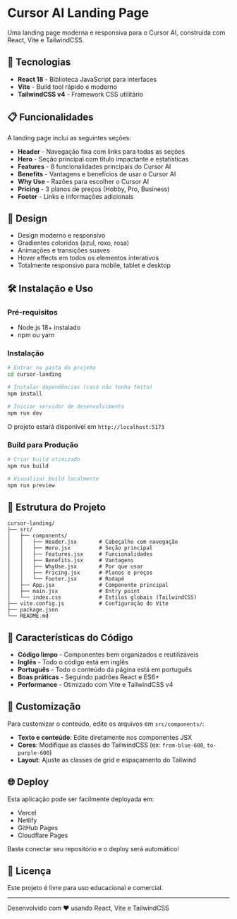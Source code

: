 # Cursor AI Landing Page

Uma landing page moderna e responsiva para o Cursor AI, construída com React, Vite e TailwindCSS.

## 🚀 Tecnologias

- **React 18** - Biblioteca JavaScript para interfaces
- **Vite** - Build tool rápido e moderno
- **TailwindCSS v4** - Framework CSS utilitário

## 📋 Funcionalidades

A landing page inclui as seguintes seções:

- **Header** - Navegação fixa com links para todas as seções
- **Hero** - Seção principal com título impactante e estatísticas
- **Features** - 8 funcionalidades principais do Cursor AI
- **Benefits** - Vantagens e benefícios de usar o Cursor AI
- **Why Use** - Razões para escolher o Cursor AI
- **Pricing** - 3 planos de preços (Hobby, Pro, Business)
- **Footer** - Links e informações adicionais

## 🎨 Design

- Design moderno e responsivo
- Gradientes coloridos (azul, roxo, rosa)
- Animações e transições suaves
- Hover effects em todos os elementos interativos
- Totalmente responsivo para mobile, tablet e desktop

## 🛠️ Instalação e Uso

### Pré-requisitos

- Node.js 18+ instalado
- npm ou yarn

### Instalação

```bash
# Entrar na pasta do projeto
cd cursor-landing

# Instalar dependências (caso não tenha feito)
npm install

# Iniciar servidor de desenvolvimento
npm run dev
```

O projeto estará disponível em `http://localhost:5173`

### Build para Produção

```bash
# Criar build otimizado
npm run build

# Visualizar build localmente
npm run preview
```

## 📁 Estrutura do Projeto

```
cursor-landing/
├── src/
│   ├── components/
│   │   ├── Header.jsx       # Cabeçalho com navegação
│   │   ├── Hero.jsx         # Seção principal
│   │   ├── Features.jsx     # Funcionalidades
│   │   ├── Benefits.jsx     # Vantagens
│   │   ├── WhyUse.jsx       # Por que usar
│   │   ├── Pricing.jsx      # Planos e preços
│   │   └── Footer.jsx       # Rodapé
│   ├── App.jsx              # Componente principal
│   ├── main.jsx             # Entry point
│   └── index.css            # Estilos globais (TailwindCSS)
├── vite.config.js           # Configuração do Vite
├── package.json
└── README.md
```

## 🎯 Características do Código

- **Código limpo** - Componentes bem organizados e reutilizáveis
- **Inglês** - Todo o código está em inglês
- **Português** - Todo o conteúdo da página está em português
- **Boas práticas** - Seguindo padrões React e ES6+
- **Performance** - Otimizado com Vite e TailwindCSS v4

## 📝 Customização

Para customizar o conteúdo, edite os arquivos em `src/components/`:

- **Texto e conteúdo**: Edite diretamente nos componentes JSX
- **Cores**: Modifique as classes do TailwindCSS (ex: `from-blue-600`, `to-purple-600`)
- **Layout**: Ajuste as classes de grid e espaçamento do Tailwind

## 🌐 Deploy

Esta aplicação pode ser facilmente deployada em:

- Vercel
- Netlify
- GitHub Pages
- Cloudflare Pages

Basta conectar seu repositório e o deploy será automático!

## 📄 Licença

Este projeto é livre para uso educacional e comercial.

---

Desenvolvido com ❤️ usando React, Vite e TailwindCSS
